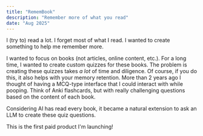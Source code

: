 ```yaml
---
title: "RememBook"
description: "Remember more of what you read"
date: "Aug 2025"
---
```


I (try to) read a lot. I forget most of what I read. I wanted to create
something to help me remember more.

I wanted to focus on books (not articles, online content, etc.). For a long
time, I wanted to create custom quizzes for these books. The problem is
creating these quizzes takes _a lot_ of time and diligence. Of course, if you
do this, it also helps with your memory retention. More than 2 years ago I
thought of having a MCQ-type interface that I could interact with while
pooping. Think of Anki flashcards, but with really challenging questions based
on the content of each book.

Considering AI has read every book, it became a natural extension to ask an LLM
to create these quiz questions.

This is the first paid product I'm launching!
